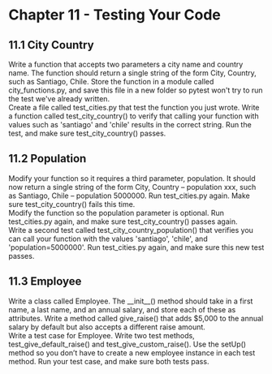 <h1>Chapter 11 - Testing Your Code</h1>

<h2>11.1 City Country</h2>
<p>
    Write a function that accepts two parameters a city name and country name. 
    The function should return a single string of the form City, Country, such 
    as Santiago, Chile. Store the function in a module called city_functions.py, 
    and save this file in a new folder so pytest won't try to run the test 
    we've already written.<br>    
    Create a file called test_cities.py that test the function you just wrote.
    Write a function called test_city_country() to verify that calling your 
    function with values such as 'santiago' and 'chile' results in the correct
    string. Run the test, and make sure test_city_country() passes.
</p>

<h2>11.2 Population</h2>
<p>
    Modify your function so it requires a third parameter, population. It 
    should now return a single string of the form City, Country – population 
    xxx, such as Santiago, Chile – population 5000000. Run test_cities.py again. 
    Make sure test_city_country() fails this time.<br>
    Modify the function so the population parameter is optional. Run test_cities.py 
    again, and make sure test_city_country() passes again.<br>
    Write a second test called test_city_country_population() that verifies you 
    can call your function with the values 'santiago', 'chile', and 'population=5000000'.
    Run test_cities.py again, and make sure this new test passes.
</p>

<h2>11.3 Employee</h2>
<p>
    Write a class called Employee. The __init__() method should take in a first name, 
    a last name, and an annual salary, and store each of these as attributes. Write a 
    method called give_raise() that adds $5,000 to the annual salary by default but also 
    accepts a different raise amount.<br>
    Write a test case for Employee. Write two test methods, test_give_default_raise() 
    and test_give_custom_raise(). Use the setUp() method so you don’t have to create a 
    new employee instance in each test method. Run your test case, and make sure both 
    tests pass.
</p>